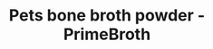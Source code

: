 ---
title: "Pets bone broth powder - PrimeBroth"
description: "Pets bone broth powder. PrimeBroth, NZ's animal based wellness drink for pets"
type: custom
layout: products/pets-powder
beefpricesmalllink: price_1PMH0hABkrUo6tgOW2Vmsgne
beefpricemediumlink: price_1PMGzSABkrUo6tgORH5WQWOV
beefpricelargelink: price_1PWvPhABkrUo6tgOHSdGChFh
chickenpricesmalllink: 
chickenpricemediumlink:
chickenpricelargelink:
lambpricesmalllink:
lambpricemediumlink:
lambpricelargelink:
---